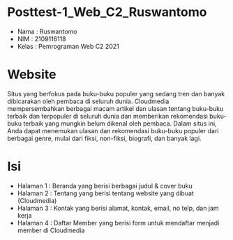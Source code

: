 # Posttest-1_Web_C2_Ruswantomo

- Nama  : Ruswantomo
- NIM   : 2109116118
- Kelas : Pemrograman Web C2 2021

# Website 

Situs yang berfokus pada buku-buku populer yang sedang tren dan banyak dibicarakan oleh pembaca di seluruh dunia. Cloudmedia mempersembahkan berbagai macam artikel dan ulasan tentang buku-buku terbaik dan terpopuler di seluruh dunia dan memberikan rekomendasi buku-buku terbaik yang mungkin belum dikenal oleh pembaca. Dalam situs ini, Anda dapat menemukan ulasan dan rekomendasi buku-buku populer dari berbagai genre, mulai dari fiksi, non-fiksi, biografi, dan banyak lagi.

# Isi 

- Halaman 1 : Beranda yang berisi berbagai judul & cover buku
- Halaman 2 : Tentang yang berisi tentang website yang dibuat (Cloudmedia)
- Halaman 3 : Kontak yang berisi alamat, kontak, email, no telp, dan jam kerja 
- Halaman 4 : Daftar Member yang berisi form untuk mendaftar menjadi member di Cloudmedia
